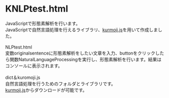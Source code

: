 <h1>KNLPtest.html</h1>
JavaScriptで形態素解析を行います。<br>
JavaScriptで自然言語処理を行えるライブラリ、<a href= "https://github.com/takuyaa/kuromoji.js/" >kurmoji.js</a>を用いて作成しました。 <br>
<br>
NLPtest.html<br>
  変数originalsentenceに形態素解析をしたい文章を入力、buttonをクリックしたら関数NaturalLanguageProcessingを実行し、形態素解析を行います。結果はコンソールに表示されます。<br>
 <br>
dict＆kuromoji.js<br>
自然言語処理を行うためのフォルダとライブラリです。<br>
<a href= "https://github.com/takuyaa/kuromoji.js/" >kurmoji.js</a>からダウンロードが可能です。
